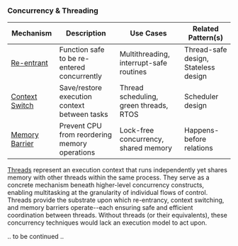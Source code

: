 
### Concurrency & Threading

| Mechanism | Description | Use Cases | Related Pattern(s) |
|--|--|--|--|
| [Re-entrant](./reentrant/) | Function safe to be re-entered concurrently | Multithreading, interrupt-safe routines | Thread-safe design, Stateless design |
| [Context Switch](./context/) | Save/restore execution context between tasks | Thread scheduling, green threads, RTOS | Scheduler design |
| [Memory Barrier](./barrier/) | Prevent CPU from reordering memory operations | Lock-free concurrency, shared memory | Happens-before relations |

[Threads](./THREADS.md) represent an execution context that runs independently yet shares memory with other threads
within the same process. They serve as a concrete mechanism beneath higher-level concurrency constructs, enabling
multitasking at the granularity of individual flows of control. Threads provide the substrate upon which re-entrancy,
context switching, and memory barriers operate--each ensuring safe and efficient coordination between threads. Without
threads (or their equivalents), these concurrency techniques would lack an execution model to act upon.

.. to be continued ..

